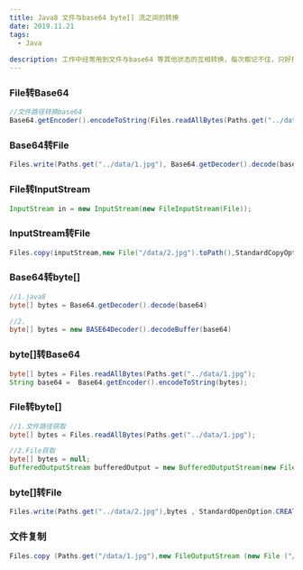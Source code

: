 ```yaml
---
title: Java8 文件与base64 byte[] 流之间的转换
date: 2019.11.21
tags: 
  - Java 
  
description: 工作中经常用到文件与base64 等其他状态的互相转换，每次都记不住，只好把各种文件的转换方法写个博客记录下来，方便下次使用的时候，直接复制就好。
---
```


### File转Base64

```java
//文件路径转换base64
Base64.getEncoder().encodeToString(Files.readAllBytes(Paths.get("../data/1.jpg")))


```

### Base64转File

```java
Files.write(Paths.get("../data/1.jpg"), Base64.getDecoder().decode(base64),StandardOpenOption.CREATE);
```

### File转InputStream

```java
InputStream in = new InputStream(new FileInputStream(File));
```

### InputStream转File

```java
Files.copy(inputStream,new File("/data/2.jpg").toPath(),StandardCopyOption.REPLACE_EXISTING);
```

### Base64转byte[]

```java
//1.java8
byte[] bytes = Base64.getDecoder().decode(base64)

//2.
byte[] bytes = new BASE64Decoder().decodeBuffer(base64)
```

### byte[]转Base64

```java
byte[] bytes = Files.readAllBytes(Paths.get("../data/1.jpg");
String base64 =  Base64.getEncoder().encodeToString(bytes);
```

### File转byte[]

```java
//1.文件路径获取
byte[] bytes = Files.readAllBytes(Paths.get("../data/1.jpg");

//2.File获取
byte[] bytes = null;
BufferedOutputStream bufferedOutput = new BufferedOutputStream(new FileOutputStream(file)).write(bytes);
```

### byte[]转File
```java
Files.write(Paths.get("../data/2.jpg"),bytes , StandardOpenOption.CREATE);

```

### 文件复制

```java
Files.copy (Paths.get("/data/1.jpg"),new FileOutputStream (new File ("/data/2.jpg")));

```